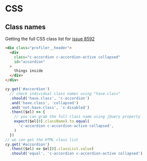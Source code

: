 # CSS

## Class names

Getting the full CSS class list for [issue 8592](https://github.com/cypress-io/cypress/issues/8592)

<!-- fiddle Class names -->

```html
<div class="profiler__header">
  <div
    class="c-accordion c-accordion-active collapsed"
    id="accordion"
  >
    things inside
  </div>
</div>
```

```js
cy.get('#accordion')
  // check individual class names using "have.class"
  .should('have.class', 'c-accordion')
  .and('have.class', 'collapsed')
  .and('not.have.class', 'c-disabled')
  .then(($el) => {
    // you can grab the full class name using jQuery property
    expect($el[0].className).to.equal(
      'c-accordion c-accordion-active collapsed',
    )
  })
// we can get the HTML class list
cy.get('#accordion')
  .then(($el) => $el[0].classList.value)
  .should('equal', 'c-accordion c-accordion-active collapsed')
```

<!-- fiddle-end -->
